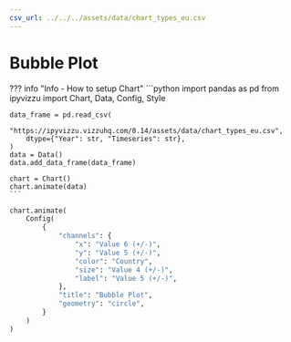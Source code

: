 ```yaml
---
csv_url: ../../../assets/data/chart_types_eu.csv
---
```


# Bubble Plot

<div id="example_01"></div>

??? info "Info - How to setup Chart"
    ```python
    import pandas as pd
    from ipyvizzu import Chart, Data, Config, Style

    data_frame = pd.read_csv(
        "https://ipyvizzu.vizzuhq.com/0.14/assets/data/chart_types_eu.csv",
        dtype={"Year": str, "Timeseries": str},
    )
    data = Data()
    data.add_data_frame(data_frame)

    chart = Chart()
    chart.animate(data)
    ```

```python
chart.animate(
    Config(
        {
            "channels": {
                "x": "Value 6 (+/-)",
                "y": "Value 5 (+/-)",
                "color": "Country",
                "size": "Value 4 (+/-)",
                "label": "Value 5 (+/-)",
            },
            "title": "Bubble Plot",
            "geometry": "circle",
        }
    )
)
```

<script src="./scatterplot_circle_negative_2dis_3con.js"></script>
